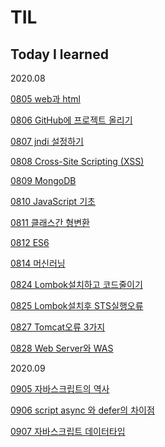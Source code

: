 # TIL
## Today I learned

2020.08


[0805 web과 html](https://github.com/danny-L1/TIL/blob/master/0805.md)

[0806 GitHub에 프로젝트 올리기](https://github.com/danny-L1/TIL/blob/master/0806.md)

[0807 jndi 설정하기](https://github.com/danny-L1/TIL/blob/master/0807.md)

[0808 Cross-Site Scripting (XSS)](https://github.com/danny-L1/TIL/blob/master/0808.md)

[0809 MongoDB](https://github.com/danny-L1/TIL/blob/master/0809.md)

[0810 JavaScript 기초](https://github.com/danny-L1/TIL/blob/master/0810.md)

[0811 클래스간 형변환](https://github.com/danny-L1/TIL/blob/master/0811.md)

[0812 ES6](https://github.com/danny-L1/TIL/blob/master/0812.md)

[0814 머신러닝](https://github.com/danny-L1/TIL/blob/master/0814.md)

[0824 Lombok설치하고 코드줄이기](https://github.com/danny-L1/TIL/blob/master/0824.md)

[0825 Lombok설치후 STS실행오류](https://github.com/danny-L1/TIL/blob/master/0825.md)

[0827 Tomcat오류 3가지](https://github.com/danny-L1/TIL/blob/master/0827.md)

[0828 Web Server와 WAS](https://github.com/danny-L1/TIL/blob/master/0828.md)


2020.09


[0905 자바스크립트의 역사](https://github.com/danny-L1/TIL/blob/master/0905.md)

[0906 script async 와 defer의 차이점](https://github.com/danny-L1/TIL/blob/master/0906.md)

[0907 자바스크립트 데이터타입](https://github.com/danny-L1/TIL/blob/master/0907.md)

